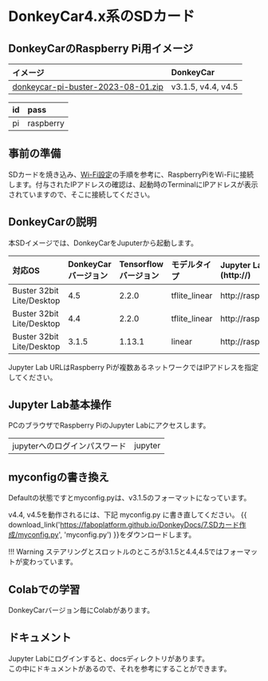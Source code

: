 # DonkeyCar4.x系のSDカード

## DonkeyCarのRaspberry Pi用イメージ

|イメージ|DonkeyCar|
|:--|:--|
|<a href="https://drive.google.com/file/d/1TigB98_Tj1z8TdScBYVctsRbJf-UYXYx/view?usp=drive_link"  target="_blank">donkeycar-pi-buster-2023-08-01.zip</a>|v3.1.5, v4.4, v4.5|


|id|pass|
|:--|:--|
|pi|raspberry|

## 事前の準備

SDカードを焼き込み、[Wi-Fi設定](https://faboplatform.github.io/DonkeyDocs/2.%E3%83%8D%E3%83%83%E3%83%88%E3%83%AF%E3%83%BC%E3%82%AF%E8%A8%AD%E5%AE%9A/00.wifi/)の手順を参考に、RaspberryPiをWi-Fiに接続します。付与されたIPアドレスの確認は、起動時のTerminalにIPアドレスが表示されていますので、そこに接続してください。


## DonkeyCarの説明

本SDイメージでは、DonkeyCarをJuputerから起動します。

|対応OS|DonkeyCarバージョン|Tensorflowバージョン|モデルタイプ|Jupyter Lab URL (**http://**)|Colab学習|
|:-|:-|:-|:-|:-|:-|
|Buster 32bit Lite/Desktop|4.5|2.2.0|tflite_linear|http://raspberrypi:8890|[DonkeyCar_4_5_Training_Tensorflow_2_2_0_20230719_JP.ipynb](https://colab.research.google.com/drive/1iT6z6xD9JQelJRSBnj0-KCi32AlrOy2U?usp=sharing)|
|Buster 32bit Lite/Desktop|4.4|2.2.0|tflite_linear|http://raspberrypi:8889|[DonkeyCar_4_4_Training_Tensorflow_2_2_0_20230719_JP.ipynb](https://colab.research.google.com/drive/1W61AUPIAtUnPxFqahkoolXI5tk0ZR023?usp=sharing)|
|Buster 32bit Lite/Desktop|3.1.5|1.13.1|linear|http://raspberrypi:8888|[DonkeyCar_3_1_5_Training_Tensorflow_1_13_1_20230721_JP.ipynb](https://colab.research.google.com/drive/1cR4C_Dn6RqYFquoKpW4o-qmHs72Mz9Mk?usp=sharing)|

Jupyter Lab URLはRaspberry Piが複数あるネットワークではIPアドレスを指定してください。 

## Jupyter Lab基本操作
PCのブラウザでRaspberry PiのJupyter Labにアクセスします。  

|||
|:--|:--|
|jupyterへのログインパスワード | jupyter|


## myconfigの書き換え

Defaultの状態ですとmyconfig.pyは、v3.1.5のフォーマットになっています。

v4.4, v4.5を動作されるには、下記 myconfig.py に書き直してください。
{{ download_link('https://faboplatform.github.io/DonkeyDocs/7.SDカード作成/myconfig.py', 'myconfig.py') }}をダウンロードします。

!!! Warning
	ステアリングとスロットルのところが3.1.5と4.4,4.5ではフォーマットが変わっています。


## Colabでの学習

DonkeyCarバージョン毎にColabがあります。  

## ドキュメント

Jupyter Labにログインすると、docsディレクトリがあります。  
この中にドキュメントがあるので、それを参考にすることができます。  

